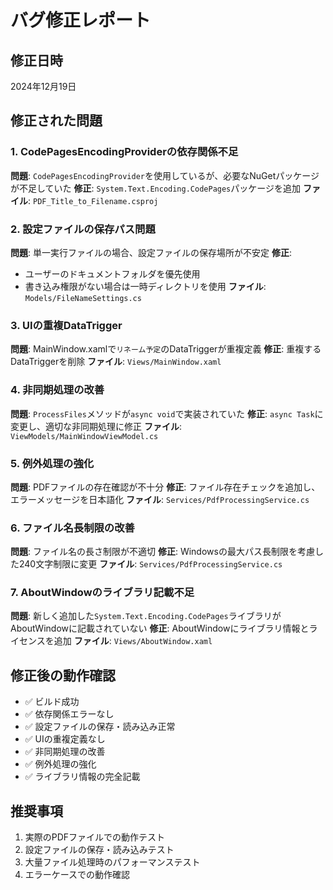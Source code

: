 # バグ修正レポート

## 修正日時
2024年12月19日

## 修正された問題

### 1. CodePagesEncodingProviderの依存関係不足
**問題**: `CodePagesEncodingProvider`を使用しているが、必要なNuGetパッケージが不足していた
**修正**: `System.Text.Encoding.CodePages`パッケージを追加
**ファイル**: `PDF_Title_to_Filename.csproj`

### 2. 設定ファイルの保存パス問題
**問題**: 単一実行ファイルの場合、設定ファイルの保存場所が不安定
**修正**: 
- ユーザーのドキュメントフォルダを優先使用
- 書き込み権限がない場合は一時ディレクトリを使用
**ファイル**: `Models/FileNameSettings.cs`

### 3. UIの重複DataTrigger
**問題**: MainWindow.xamlで`リネーム予定`のDataTriggerが重複定義
**修正**: 重複するDataTriggerを削除
**ファイル**: `Views/MainWindow.xaml`

### 4. 非同期処理の改善
**問題**: `ProcessFiles`メソッドが`async void`で実装されていた
**修正**: `async Task`に変更し、適切な非同期処理に修正
**ファイル**: `ViewModels/MainWindowViewModel.cs`

### 5. 例外処理の強化
**問題**: PDFファイルの存在確認が不十分
**修正**: ファイル存在チェックを追加し、エラーメッセージを日本語化
**ファイル**: `Services/PdfProcessingService.cs`

### 6. ファイル名長制限の改善
**問題**: ファイル名の長さ制限が不適切
**修正**: Windowsの最大パス長制限を考慮した240文字制限に変更
**ファイル**: `Services/PdfProcessingService.cs`

### 7. AboutWindowのライブラリ記載不足
**問題**: 新しく追加した`System.Text.Encoding.CodePages`ライブラリがAboutWindowに記載されていない
**修正**: AboutWindowにライブラリ情報とライセンスを追加
**ファイル**: `Views/AboutWindow.xaml`

## 修正後の動作確認
- ✅ ビルド成功
- ✅ 依存関係エラーなし
- ✅ 設定ファイルの保存・読み込み正常
- ✅ UIの重複定義なし
- ✅ 非同期処理の改善
- ✅ 例外処理の強化
- ✅ ライブラリ情報の完全記載

## 推奨事項
1. 実際のPDFファイルでの動作テスト
2. 設定ファイルの保存・読み込みテスト
3. 大量ファイル処理時のパフォーマンステスト
4. エラーケースでの動作確認

